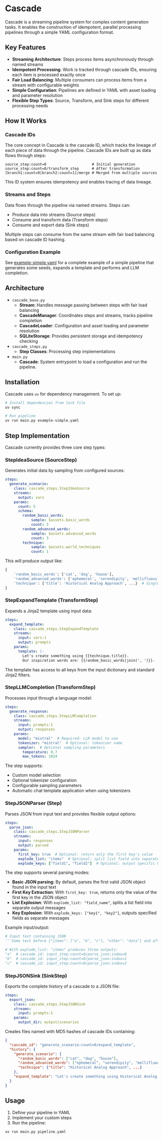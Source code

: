 
# Cascade

Cascade is a streaming pipeline system for complex content generation tasks. It enables the construction of idempotent, parallel processing pipelines through a simple YAML configuration format.

## Key Features

- **Streaming Architecture**: Steps process items asynchronously through named streams
- **Idempotent Processing**: Work is tracked through cascade IDs, ensuring each item is processed exactly once
- **Fair Load Balancing**: Multiple consumers can process items from a stream with configurable weights
- **Simple Configuration**: Pipelines are defined in YAML with asset loading and parameter resolution
- **Flexible Step Types**: Source, Transform, and Sink steps for different processing needs

## How It Works

### Cascade IDs

The core concept in Cascade is the cascade ID, which tracks the lineage of each piece of data through the pipeline. Cascade IDs are built up as data flows through steps:

```
source_step:count=0                     # Initial generation
source_step:count=0/transform_step      # After transformation
[branch1:count=0|branch2:count=1]/merge # Merged from multiple sources
```

This ID system ensures idempotency and enables tracing of data lineage.

### Streams and Steps

Data flows through the pipeline via named streams. Steps can:
- Produce data into streams (Source steps)
- Consume and transform data (Transform steps)
- Consume and export data (Sink steps)

Multiple steps can consume from the same stream with fair load balancing based on cascade ID hashing.

### Configuration Example

See [example-simple.yaml](example-simple.yaml) for a complete example of a simple pipeline that generates some seeds, expands a template and performs and LLM completion.

## Architecture

- `cascade_base.py`
    - **Stream**: Handles message passing between steps with fair load balancing
    - **CascadeManager**: Coordinates steps and streams, tracks pipeline completion
    - **CascadeLoader**: Configuration and asset loading and parameter resolution
    - **SQLiteStorage**: Provides persistent storage and idempotency checking
- `cascade_steps.py`
    - **Step Classes**: Processing step implementations
- `main.py`    
    - **Cascade**: System entrypoint to load a configuration and run the pipeline.

## Installation

Cascade uses `uv` for dependency management. To set up:

```bash
# Install dependencies from lock file
uv sync

# Run pipeline
uv run main.py example-simple.yaml
```

## Step Implementation

Cascade currently provides three core step types:

### StepIdeaSource (SourceStep)

Generates initial data by sampling from configured sources:

```yaml
steps:
  generate_scenario:
    class: cascade_steps.StepIdeaSource
    streams:
      output: vars
    params:
      count: 5
      schema:
        random_basic_words: 
            sample: $assets.basic_words
            count: 3
        random_advanced_words:
            sample: $assets.advanced_words
            count: 3
        technique: 
            sample: $assets.world_techniques
            count: 1
```

This will produce output like:
```python
{
    'random_basic_words': ['cat', 'dog', 'house'],
    'random_advanced_words': ['ephemeral', 'serendipity', 'mellifluous'],
    'technique': {'title': 'Historical Analog Approach', ...}  # Single item since count=1
}
```

### StepExpandTemplate (TransformStep)

Expands a Jinja2 template using input data:

```yaml
steps:
  expand_template:
    class: cascade_steps.StepExpandTemplate
    streams:
      input: vars:1
      output: prompts
    params:
      template: |-
        Let's create something using {{technique.title}}.
        Our inspiration words are: {{random_basic_words|join(', ')}}.
```

The template has access to all keys from the input dictionary and standard Jinja2 filters.

### StepLLMCompletion (TransformStep)

Processes input through a language model:

```yaml
steps:
  generate_response:
    class: cascade_steps.StepLLMCompletion
    streams:
      input: prompts:1
      output: responses
    params:
      model: "mistral"  # Required: LLM model to use
      tokenizer: "mistral"  # Optional: tokenizer name
      sampler:  # Optional sampling parameters
        temperature: 0.7
        max_tokens: 1024
```

The step supports:
- Custom model selection
- Optional tokenizer configuration
- Configurable sampling parameters
- Automatic chat template application when using tokenizers

### StepJSONParser (Step)

Parses JSON from input text and provides flexible output options:

```yaml
steps:
  parse_json:
    class: cascade_steps.StepJSONParser
    streams:
      input: responses
      output: parsed
    params:
      first_key: true  # Optional: return only the first key's value
      explode_list: "items"  # Optional: split list field into separate outputs
      explode_keys: ["field1", "field2"]  # Optional: output specific keys separately
```

The step supports several parsing modes:

- **Basic JSON parsing**: By default, parses the first valid JSON object found in the input text
- **First Key Extraction**: With `first_key: true`, returns only the value of the first key in the JSON object
- **List Explosion**: With `explode_list: "field_name"`, splits a list field into separate output messages
- **Key Explosion**: With `explode_keys: ["key1", "key2"]`, outputs specified fields as separate messages

Example input/output:

```python
# Input text containing JSON
'''Some text before {"items": ["a", "b", "c"], "other": "data"} and after'''

# With explode_list: "items" produces three outputs:
"a"  # cascade_id: input_step:count=0/parse_json:index=0
"b"  # cascade_id: input_step:count=0/parse_json:index=1
"c"  # cascade_id: input_step:count=0/parse_json:index=2
```

### StepJSONSink (SinkStep)

Exports the complete history of a cascade to a JSON file:

```yaml
steps:
  export_json:
    class: cascade_steps.StepJSONSink
    streams:
      input: prompts:1
    params:
      output_dir: output/scenarios
```

Creates files named with MD5 hashes of cascade IDs containing:
```json
{
  "cascade_id": "generate_scenario:count=0/expand_template",
  "history": {
    "generate_scenario": {
      "random_basic_words": ["cat", "dog", "house"],
      "random_advanced_words": ["ephemeral", "serendipity", "mellifluous"],
      "technique": {"title": "Historical Analog Approach", ...}
    },
    "expand_template": "Let's create something using Historical Analog Approach..."
  }
}
```

## Usage

1. Define your pipeline in YAML
2. Implement your custom steps
3. Run the pipeline:
```bash
uv run main.py pipeline.yaml
```
